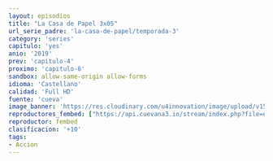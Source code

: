 ```yaml
---
layout: episodios
title: "La Casa de Papel 3x05"
url_serie_padre: 'la-casa-de-papel/temporada-3'
category: 'series'
capitulo: 'yes'
anio: '2019'
prev: 'capitulo-4'
proximo: 'capitulo-6'
sandbox: allow-same-origin allow-forms
idioma: 'Castellano'
calidad: 'Full HD'
fuente: 'cueva'
image_banner: 'https://res.cloudinary.com/u4innovation/image/upload/v1563567323/casa3-banner-min_yqqryd.jpg'
reproductores_fembed: ["https://api.cuevana3.io/stream/index.php?file=ek5lbm9xYWNrS0xYMTZLa2xNbkdvY3ZTb3BtZng4TGp6ZFpobGFMUGtPSFQxYWFYWU1QUDFORGNwcVpnbEplc2xaTnJZSlRTMGViVTBxZGdsdEhPb3RqWGFXWnBtcFNsbHNLR2gzV3l3THVvd29aaVpzR21vNW5DaFhlSndaU2gwZE5uVmFuRHpkekkwbmVYcHNiR3JaV1lhMlZxa3BPa25aaHlvcUxWMWRMWTNLT1hjTlhHNWMzSQ","Castellano","https://feurl.com/v/k8q0es3-7xq17nn","Castellano","https://www.seriemega.site/v/mx-dlb588p0-17j","Castellano"]
reproductor: fembed
clasificacion: '+10'
tags:
- Accion
---
```












